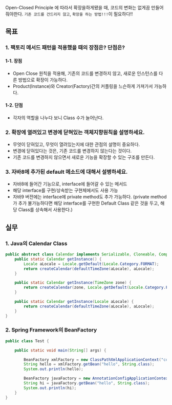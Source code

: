 Open-Closed Principle 에 따라서 확장을하게됐을 때, 코드의 변화는 없게끔 만들어 줘야한다.
`기존 코드를 건드리지 않고`, `확장을 하는 방법!!!`이 필요하다!!

## 목표

### 1. 팩토리 메서드 패턴을 적용했을 때의 장점은? 단점은?

#### 1-1. 장점

- Open Close 원칙을 적용해, 기존의 코드를 변경하지 않고, 새로운 인스턴스를 다른 방법으로 확장이 가능하다.
- Product(Instance)와 Creator(Factory)간의 커플링을 느슨하게 가져가서 가능하다.

#### 1-2. 단점

- 각자의 역할을 나누다 보니 Class 수가 늘어난다.

### 2. 확장에 열려있고 변경에 닫혀있는 객체지향원칙을 설명하세요.

- 무엇이 닫혀있고, 무엇이 열려있는지에 대한 관점의 설명이 중요하다.
- 변경에 닫혀있다는 것은, 기존 코드를 변경하지 않는다는 것이다.
- 기존 코드를 변경하지 않으면서 새로운 기능을 확장할 수 있는 구조를 만든다.

### 3. 자바8에 추가된 default 메소드에 대해서 설병하세요.

- 자바8에 들어간 기능으로, interface에 들어갈 수 있는 메서드
- 해당 interface를 구현/상속받는 구현체에서도 사용 가능
- 자바9 버전에는 interface에 private method도 추가 가능하다. (private method가 추가 불가능하다면 해당 interface를 구현한 Default Class 같은 것을 두고, 해당
  Class를 상속해서 사용한다.)

## 실무

### 1. Java의 Calendar Class

```java
public abstract class Calendar implements Serializable, Cloneable, Comparable<Calendar> {
    public static Calendar getInstance() {
        Locale aLocale = Locale.getDefault(Locale.Category.FORMAT);
        return createCalendar(defaultTimeZone(aLocale), aLocale);
    }

    public static Calendar getInstance(TimeZone zone) {
        return createCalendar(zone, Locale.getDefault(Locale.Category.FORMAT));
    }

    public static Calendar getInstance(Locale aLocale) {
        return createCalendar(defaultTimeZone(aLocale), aLocale);
    }
}
```

### 2. Spring Framework의 BeanFactory

```java
public class Test {

    public static void main(String[] args) {

        BeanFactory xmlFactory = new ClassPathXmlApplicationContext("config.xml");
        String hello = xmlFactory.getBean("hello", String.class);
        System.out.println(hello);

        BeanFactory javaFactory = new AnnotationConfigApplicationContext(Config.class);
        String hi = javaFactory.getBean("hello", String.class);
        System.out.println(hi);
    }
}
```